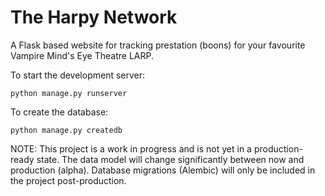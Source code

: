 # The Harpy Network
A Flask based website for tracking prestation (boons) for your favourite Vampire Mind's Eye Theatre LARP.

To start the development server:

```
python manage.py runserver
```

To create the database:

```
python manage.py createdb
```

NOTE: This project is a work in progress and is not yet in a production-ready state. The data model will change significantly
between now and production (alpha). Database migrations (Alembic) will only be included in the project post-production.